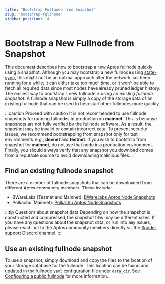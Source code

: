 ```yaml
---
title: "Bootstrap Fullnode from Snapshot"
slug: "bootstrap-fullnode"
sidebar_position: 14
---
```


# Bootstrap a New Fullnode from Snapshot

This document describes how to bootstrap a new Aptos fullnode quickly using a snapshot. Although you may bootstrap a new fullnode using [state-sync](../../guides/state-sync), this might not be an optimal approach after the network has been running for a while; it can either take too much time, or it won't be able to fetch all required data since most nodes have already pruned ledger history. The easiest way to bootstrap a new fullnode is using an existing _fullnode snapshot_. A fullnode snapshot is simply a copy of the storage data of an existing fullnode that can be used to help start other fullnodes more quickly.

:::caution Proceed with caution
It is not recommended to use fullnode snapshots for running fullnodes in production on **mainnet**. This is because snapshots are not fully verified by the fullnode software. As a result, the snapshot may be invalid or contain incorrect data. To prevent security issues, we recommend bootstrapping from snapshot only for test environments, e.g., **devnet** and **testnet**. If you wish to bootstrap from snapshot for **mainnet**, do not use that node in a production environment. Finally, you should always verify that any snapshot you download comes from a reputable source to avoid downloading malicious files.
:::`

## Find an existing fullnode snapshot

There are a number of fullnode snapshots that can be downloaded from different Aptos community members. These include:
- BWareLabs (Testnet and Mainnet): [BWareLabs Aptos Node Snapshots](https://bwarelabs.com/snapshots)
- Polkachu (Mainnet): [Polkachu Aptos Node Snapshots](https://polkachu.com/aptos_snapshots/aptos)

:::tip Questions about snapshot data
Depending on how the snapshot is constructed and compressed, the snapshot files may be different sizes. If you have any questions about the snapshot data, or run into any issues, please reach out to the Aptos community members directly via the [#node-support](https://discord.com/channels/945856774056083548/953421979136962560) Discord channel.
:::

## Use an existing fullnode snapshot

To use a snapshot, simply download and copy the files to the location of your storage database for the fullnode. This location can be found and updated in the fullnode `yaml` configuration file under `data_dir`. See [Configuring a public
fullnode](fullnode-source-code-or-docker.md) for more
information.